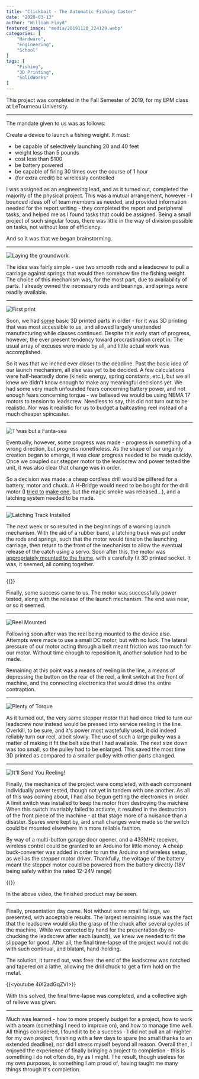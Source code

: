 ```yaml
---
title: "Clickbait - The Automatic Fishing Caster"
date: "2020-03-13"
author: "William Floyd"
featured_image: "media/20191120_224129.webp"
categories: [
    "Hardware",
    "Engineering",
    "School"
]
tags: [
    "Fishing",
    "3D Printing",
    "SolidWorks"
]
---
```


This project was completed in the Fall Semester of 2019, for my EPM class at LeTourneau University.

***

The mandate given to us was as follows:

Create a device to launch a fishing weight. It must:

* be capable of selectively launching 20 and 40 feet
* weight less than 5 pounds
* cost less than $100
* be battery powered
* be capable of firing 30 times over the course of 1 hour
* (for extra credit) be wirelessly controlled

I was assigned as an engineering lead, and as it turned out, completed the majority of the physical project.
This was a mutual arrangement, however - I bounced ideas off of team members as needed, and provided information needed for the report writing - they completed the report and peripheral tasks, and helped me as I found tasks that could be assigned.
Being a small project of such singular focus, there was little in the way of division possible on tasks, not without loss of efficiency.

And so it was that we began brainstorming.

***

![Laying the groundwork](media/20190919_143530.webp)

The idea was fairly simple - use two smooth rods and a leadscrew to pull a carriage against springs that would then somehow fire the fishing weight.
The choice of this mechanism was, for the most part, due to availability of parts.
I already owned the necessary rods and bearings, and springs were readily available.

***

![First print](media/20190919_224711.webp)

Soon, we had [some](media/20190919_213947.webp) basic 3D printed parts in order - for it was 3D printing that was most accessible to us, and allowed largely unattended manufacturing while classes continued.
Despite this early start of progress, however, the ever present tendency toward procrastination crept in.
The usual array of excuses were made by all, and little actual work was accomplished.

So it was that we inched ever closer to the deadline.
Past the basic idea of our launch mechanism, all else was yet to be decided.
A few calculations were half-heartedly done (kinetic energy, spring constants, etc.), but we all knew we didn't know enough to make any meaningful decisions yet.
We had some very much unfounded fears concerning battery power, and not enough fears concerning torque - we believed we would be using NEMA 17 motors to tension to leadscrew.
Needless to say, this did not turn out to be realistic.
Nor was it realistic for us to budget a baitcasting reel instead of a much cheaper spincaster.

***

![T'was but a Fanta-sea](media/20191010_152148.webp)

Eventually, however, some progress was made - progress in something of a wrong direction, but progress nonetheless.
As the shape of our ungainly creation began to emerge, it was clear progress needed to be made quickly.
Once we coupled our stepper motor to the leadscrew and power tested the unit, it was also clear that change was in order.

So a decision was made: a cheap cordless drill would be pilfered for a battery, motor and chuck.
A H-Bridge would need to be bought for the drill motor (I [tried to](media/20191025_194859.webp) [make one](media/20191102_144426.webp), but the magic smoke was released...), and a latching system needed to be made.

***

![Latching Track Installed](media/20191110_014623.webp)

The next week or so resulted in the beginnings of a working launch mechanism.
With the aid of a rubber band, a latching track was put under the rods and springs, such that the motor would tension the launching carriage, then return to the front of the mechanism to allow the eventual release of the catch using a servo.
Soon after this, the motor was [appropriately mounted to the frame](media/20191110_072012.webp), with a carefully fit 3D printed socket.
It was, it seemed, all coming together.

***

{{<youtube PWh-TsoAOK4>}}

Finally, some success came to us.
The motor was successfully power tested, along with the release of the launch mechanism.
The end was near, or so it seemed.

***

![Reel Mounted](media/20191115_090125.webp)

Following soon after was the reel being mounted to the device also.
Attempts were made to use a small DC motor, but with no luck.
The lateral pressure of our motor acting through a belt meant friction was too much for our motor.
Without time enough to reposition it, another solution had to be made.

Remaining at this point was a means of reeling in the line, a means of depressing the button on the rear of the reel, a limit switch at the front of machine, and the connecting electronics that would drive the entire contraption.

***

![Plenty of Torque](media/20191118_032416.webp)

As it turned out, the very same stepper motor that had once tried to turn our leadscrew now instead would be pressed into service reeling in the line.
Overkill, to be sure, and it's power most wastefully used, it did indeed reliably turn our reel, albeit slowly.
The use of such a large pulley was a matter of making it fit the belt size that I had available.
The next size down was too small, so the pulley had to be enlarged.
This saved the most time 3D printed as compared to a smaller pulley with other parts changed.

***

![It'll Send You Reeling!](media/20191120_224129.webp)

Finally, the mechanics of the project were completed, with each component individually power tested, though not yet in tandem with one another.
As all of this was coming about, I had also begun getting the electronics in order.
A limit switch was installed to keep the motor from destroying the machine
When this switch invariably failed to activate, it resulted in the destruction of the front piece of the machine - at that stage more of a nuisance than a disaster.
Spares were kept by, and small changes were made so the switch could be mounted elsewhere in a more reliable fashion.

By way of a multi-button garage door opener, and a 433MHz receiver, wireless control could be granted to an Arduino for little money.
A cheap buck-converter was added in order to run the Arduino and wireless setup, as well as the stepper motor driver.
Thankfully, the voltage of the battery meant the stepper motor could be powered from the battery directly (18V being safely within the rated 12-24V range)

{{<youtube TPhMx11LOok>}}

In the above video, the finished product may be seen.

***

Finally, presentation day came.
Not without some small failings, we presented, with acceptable results.
The largest remaining issue was the fact that the leadscrew would slip the grasp of the chuck after several cycles of the machine.
While we corrected by hand for the presentation (by re-chucking the leadscrew after each launch), we knew we needed to fit the slippage for good.
After all, the final time-lapse of the project would not do with such continual, and blatant, hand-holding.

The solution, it turned out, was free: the end of the leadscrew was notched and tapered on a lathe, allowing the drill chuck to get a firm hold on the metal.

{{<youtube 4iX2adGqZVI>}}

With this solved, the final time-lapse was completed, and a collective sigh of relieve was given.

***

Much was learned - how to more properly budget for a project, how to work with a team (something I need to improve on), and how to manage time well.
All things considered, I found it to be a success - I did not pull an all-nighter for my own project, finishing with a few days to spare (no small thanks to an extended deadline), nor did I stress myself beyond all reason.
Overall then, I enjoyed the experience of finally bringing a project to completion - this is something I do not often do, try as I might.
The result, though useless for my own purposes, is something I am proud of, having taught me many things through it's completion.